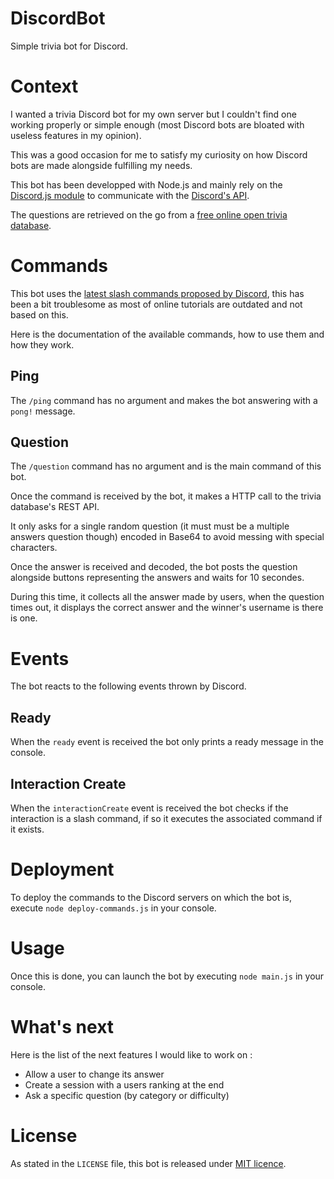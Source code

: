 # DiscordBot

Simple trivia bot for Discord.

# Context

I wanted a trivia Discord bot for my own server but I couldn't find one working properly or simple enough (most Discord bots are bloated with useless features in my opinion).

This was a good occasion for me to satisfy my curiosity on how Discord bots are made alongside fulfilling my needs.

This bot has been developped with Node.js and mainly rely on the [Discord.js module](https://github.com/discordjs/discord.js) to communicate with the [Discord's API](https://discord.com/developers/docs/intro).

The questions are retrieved on the go from a [free online open trivia database](https://opentdb.com/).

# Commands

This bot uses the [latest slash commands proposed by Discord](https://blog.discord.com/slash-commands-are-here-8db0a385d9e6), this has been a bit troublesome as most of online tutorials are outdated and not based on this.

Here is the documentation of the available commands, how to use them and how they work.

## Ping

The `/ping` command has no argument and makes the bot answering with a `pong!` message.

## Question

The `/question` command has no argument and is the main command of this bot.

Once the command is received by the bot, it makes a HTTP call to the trivia database's REST API.

It only asks for a single random question (it must must be a multiple answers question though) encoded in Base64 to avoid messing with special characters.

Once the answer is received and decoded, the bot posts the question alongside buttons representing the answers and waits for 10 secondes. 

During this time, it collects all the answer made by users, when the question times out, it displays the correct answer and the winner's username is there is one.

# Events

The bot reacts to the following events thrown by Discord.

## Ready

When the `ready` event is received the bot only prints a ready message in the console.

## Interaction Create

When the `interactionCreate` event is received the bot checks if the interaction is a slash command, if so it executes the associated command if it exists.

# Deployment

To deploy the commands to the Discord servers on which the bot is, execute `node deploy-commands.js` in your console.

# Usage

Once this is done, you can launch the bot by executing `node main.js` in your console.

# What's next

Here is the list of the next features I would like to work on :

- Allow a user to change its answer
- Create a session with a users ranking at the end
- Ask a specific question (by category or difficulty)

# License

As stated in the `LICENSE` file, this bot is released under [MIT licence](https://en.wikipedia.org/wiki/MIT_License).
